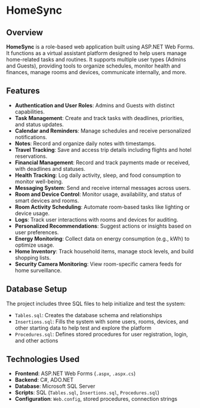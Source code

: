 # HomeSync

## Overview
**HomeSync** is a role-based web application built using ASP.NET Web Forms. It functions as a virtual assistant platform designed to help users manage home-related tasks and routines. It supports multiple user types (Admins and Guests), providing tools to organize schedules, monitor health and finances, manage rooms and devices, communicate internally, and more.

## Features
- **Authentication and User Roles**: Admins and Guests with distinct capabilities.
- **Task Management**: Create and track tasks with deadlines, priorities, and status updates.
- **Calendar and Reminders**: Manage schedules and receive personalized notifications.
- **Notes**: Record and organize daily notes with timestamps.
- **Travel Tracking**: Save and access trip details including flights and hotel reservations.
- **Financial Management**: Record and track payments made or received, with deadlines and statuses.
- **Health Tracking**: Log daily activity, sleep, and food consumption to monitor well-being.
- **Messaging System**: Send and receive internal messages across users.
- **Room and Device Control**: Monitor usage, availability, and status of smart devices and rooms.
- **Room Activity Scheduling**: Automate room-based tasks like lighting or device usage.
- **Logs**: Track user interactions with rooms and devices for auditing.
- **Personalized Recommendations**: Suggest actions or insights based on user preferences.
- **Energy Monitoring**: Collect data on energy consumption (e.g., kWh) to optimize usage.
- **Home Inventory**: Track household items, manage stock levels, and build shopping lists.
- **Security Camera Monitoring**: View room-specific camera feeds for home surveillance.

## Database Setup
The project includes three SQL files to help initialize and test the system:
- `Tables.sql`: Creates the database schema and relationships
- `Insertions.sql`: Fills the system with some users, rooms, devices, and other starting data to help test and explore the platform
- `Procedures.sql`: Defines stored procedures for user registration, login, and other actions
  
## Technologies Used
- **Frontend**: ASP.NET Web Forms (`.aspx`, `.aspx.cs`)
- **Backend**: C#, ADO.NET
- **Database**: Microsoft SQL Server
- **Scripts**: SQL (`Tables.sql`, `Insertions.sql`, `Procedures.sql`)
- **Configuration**: `Web.config`, stored procedures, connection strings


